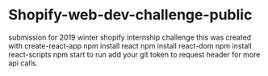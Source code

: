 # Shopify-web-dev-challenge-public
submission for 2019 winter shopify internship challenge
this was created with create-react-app
npm install react
npm install react-dom
npm install react-scripts
npm start to run
add your git token to request header for more api calls.

